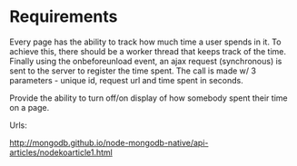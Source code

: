 # Requirements

Every page has the ability to track how much time a user spends in it. To achieve this, there should be a worker thread that keeps track of the time. 
Finally using the onbeforeunload event, an ajax request (synchronous) is sent to the server to register the time spent. The call is made w/ 3 parameters - 
unique id, request url and time spent in seconds.

Provide the ability to turn off/on display of how somebody spent their time on a page.

Urls:

http://mongodb.github.io/node-mongodb-native/api-articles/nodekoarticle1.html

